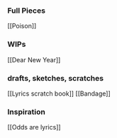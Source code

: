 
### Full Pieces
[[Poison]]

### WIPs

[[Dear New Year]]

### drafts, sketches, scratches

[[Lyrics scratch book]]
[[Bandage]]

### Inspiration
[[Odds are lyrics]]
